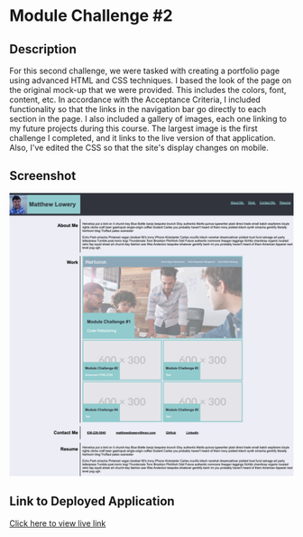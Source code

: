 # Module Challenge #2

## Description

For this second challenge, we were tasked with creating a portfolio page using advanced HTML and CSS techniques. I based the look of the page on the original mock-up that we were provided. This includes the colors, font, content, etc. In accordance with the Acceptance Criteria, I included functionality so that the links in the navigation bar go directly to each section in the page. I also included a gallery of images, each one linking to my future projects during this course. The largest image is the first challenge I completed, and it links to the live version of that application. Also, I've edited the CSS so that the site's display changes on mobile.

## Screenshot

![Web Application Screenshot](https://github.com/lowerym/module-challenge-2/blob/main/assets/scrnli_1_6_2024_6-39-31%20PM.png)

## Link to Deployed Application

[Click here to view live link](https://lowerym.github.io/module-challenge-1/)
